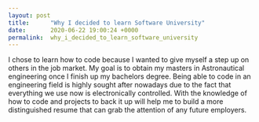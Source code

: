 ```yaml
---
layout: post
title:      "Why I decided to learn Software University"
date:       2020-06-22 19:00:24 +0000
permalink:  why_i_decided_to_learn_software_university
---
```



I chose to learn how to code because I wanted to give myself a step up on others in the job market. My goal is to obtain my masters in Astronautical engineering once I finish up my bachelors degree. Being able to code in an engineering field is highly sought after nowadays due to the fact that everything we use now is electronically controlled. With the knowledge of how to code and projects to back it up will help me to build a more distinguished resume that can grab the attention of any future employers.
